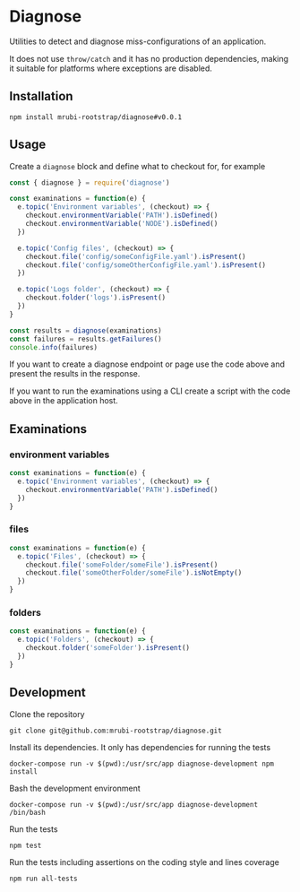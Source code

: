 # Diagnose

Utilities to detect and diagnose miss-configurations of an application.

It does not use `throw/catch` and it has no production dependencies,
making it suitable for platforms where exceptions are disabled.

## Installation

```
npm install mrubi-rootstrap/diagnose#v0.0.1
```

## Usage

Create a `diagnose` block and define what to checkout for, for example

```javascript
const { diagnose } = require('diagnose')

const examinations = function(e) {
  e.topic('Environment variables', (checkout) => {
    checkout.environmentVariable('PATH').isDefined()
    checkout.environmentVariable('NODE').isDefined()
  })

  e.topic('Config files', (checkout) => {
    checkout.file('config/someConfigFile.yaml').isPresent()
    checkout.file('config/someOtherConfigFile.yaml').isPresent()
  })

  e.topic('Logs folder', (checkout) => {
    checkout.folder('logs').isPresent()
  })
}

const results = diagnose(examinations)
const failures = results.getFailures()
console.info(failures)
```

If you want to create a diagnose endpoint or page use the code above and present
the results in the response.

If you want to run the examinations using a CLI create a script with the code above
in the application host.

## Examinations

### environment variables

```javascript
const examinations = function(e) {
  e.topic('Environment variables', (checkout) => {
    checkout.environmentVariable('PATH').isDefined()
  })
}
```

### files

```javascript
const examinations = function(e) {
  e.topic('Files', (checkout) => {
    checkout.file('someFolder/someFile').isPresent()
    checkout.file('someOtherFolder/someFile').isNotEmpty()
  })
}
```

### folders

```javascript
const examinations = function(e) {
  e.topic('Folders', (checkout) => {
    checkout.folder('someFolder').isPresent()
  })
}
```

## Development

Clone the repository

```
git clone git@github.com:mrubi-rootstrap/diagnose.git
```

Install its dependencies. It only has dependencies for running the tests

```
docker-compose run -v $(pwd):/usr/src/app diagnose-development npm install
```

Bash the development environment

```
docker-compose run -v $(pwd):/usr/src/app diagnose-development /bin/bash
```

Run the tests

```
npm test
```

Run the tests including assertions on the coding style and lines coverage

```
npm run all-tests
```
